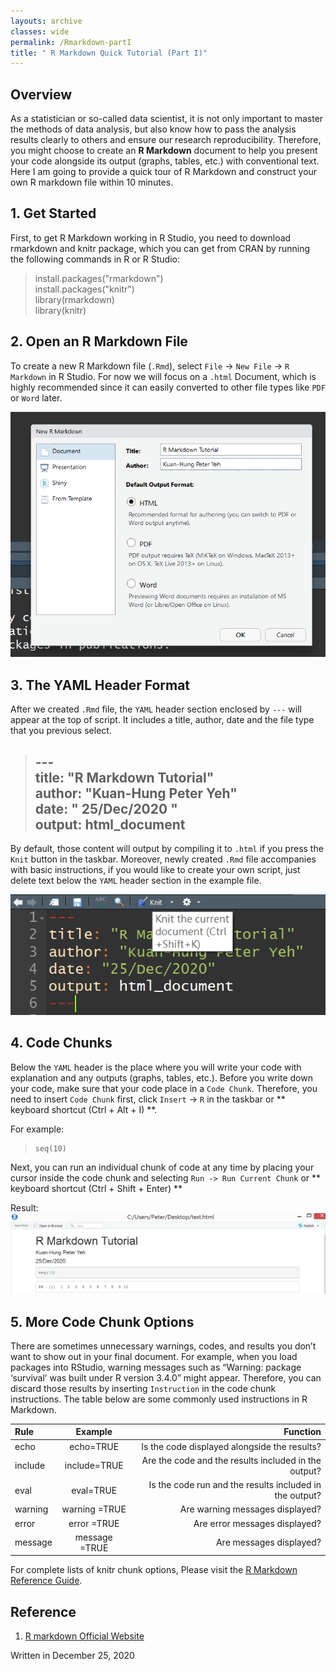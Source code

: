 ```yaml
---
layouts: archive
classes: wide
permalink: /Rmarkdown-partI
title: " R Markdown Quick Tutorial (Part I)"
---
```

## Overview

As a statistician or so-called data scientist, it is not only important to master the methods of data analysis, but also know how to pass the analysis results clearly to others and ensure our research reproducibility. Therefore, you might choose to create an **R Markdown** document to help you present your code alongside its output (graphs, tables, etc.) with conventional text. Here I am going to provide a quick tour of R Markdown and construct your own R markdown file within 10 minutes.

## 1. Get Started

First, to get R Markdown working in R Studio, you need to download rmarkdown and knitr package, which you can get from CRAN by running the following commands in R or R Studio:

> install.packages("rmarkdown") <br>
> install.packages("knitr") <br>
> library(rmarkdown) <br>
> library(knitr)

## 2. Open an R Markdown File

To create a new R Markdown file (`.Rmd`), select `File` -> `New File` -> `R Markdown`   in R Studio. For now we will focus on a `.html` Document, which is highly recommended since it can easily converted to other file types like `PDF` or `Word` later.

![file](https://raw.githubusercontent.com/Peterntuph/home/master/_pics/Rmarkdown1.png)

## 3. The YAML Header Format

After we created `.Rmd` file, the `YAML` header section enclosed by `---` will appear at the top of script. It includes a title, author, date and the file type that you previous select.
> --- <br>
> title: "R Markdown Tutorial" <br>
> author: "Kuan-Hung Peter Yeh" <br>
> date: " 25/Dec/2020 " <br>
> output: html_document <br>
> ---

By default, those content will output by compiling it to `.html` if you press the `Knit` button in the taskbar. Moreover, newly created `.Rmd` file accompanies with basic instructions, if you would like to create your own script, just delete text below the `YAML` header section in the example file.

![knit](https://raw.githubusercontent.com/Peterntuph/home/master/_pics/Rmarkdown2.png)

## 4. Code Chunks

Below the `YAML` header is the place where you will write your code with explanation and any outputs (graphs, tables, etc.). Before you write down your code, make sure that your code place in a `Code Chunk`. Therefore, you need to insert `Code Chunk` first, click `Insert` -> `R` in the taskbar or ** keyboard shortcut (Ctrl + Alt + I) **.

For example:
> ```{r} 
> seq(10) 
> ``` 

Next, you can run an individual chunk of code at any time by placing your cursor inside the code chunk and selecting `Run -> Run Current Chunk` or ** keyboard shortcut (Ctrl + Shift + Enter) **

Result:
![seq(10)](https://raw.githubusercontent.com/Peterntuph/home/master/_pics/Rmarkdown3.png)

## 5. More Code Chunk Options

There are sometimes unnecessary warnings, codes, and results you don’t want to show out in your final document. For example, when you load packages into RStudio, warning messages such as “Warning: package ‘survival’ was built under R version 3.4.0” might appear. Therefore, you can discard those results by inserting `Instruction` in the code chunk instructions. The table below are some commonly used instructions in R Markdown.

| Rule |Example | Function |
|:------|:-----:|-------:|
| echo| echo=TRUE| Is the code displayed alongside the results? |
| include | include=TRUE | Are the code and the results included in the output? |
| eval | eval=TRUE| Is the code run and the results included in the output? |
| warning | warning =TRUE | Are warning messages displayed? |
| error | error =TRUE | Are error messages displayed? |
| message | message =TRUE | Are messages displayed? |

For complete lists of knitr chunk options, Please visit the [R Markdown Reference Guide](https://rstudio.com/wp-content/uploads/2015/03/rmarkdown-reference.pdf?_ga=2.110149573.1551517661.1608884721-1247724196.1608173855).

## Reference
1. [R markdown Official Website]( https://rmarkdown.rstudio.com/lesson-1.html)

Written in December 25, 2020
